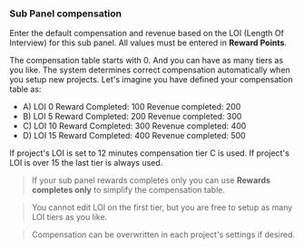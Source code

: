 ### Sub Panel compensation

Enter the default compensation and revenue based on the LOI (Length Of Interview) for this sub panel. All values must be entered in **Reward Points**.

The compensation table starts with 0. And you can have as many tiers as you like. The system determines correct compensation automatically when you setup new projects. Let's imagine you have defined your compensation table as:

- A) LOI 0 Reward Completed: 100 Revenue completed: 200 
- B) LOI 5 Reward Completed: 200 Revenue completed: 300 
- C) LOI 10 Reward Completed: 300 Revenue completed: 400 
- D) LOI 15 Reward Completed: 400 Revenue completed: 500 

If project's LOI is set to 12 minutes compensation tier C is used. 
If project's LOI is over 15 the last tier is always used.

> If your sub panel rewards completes only you can use **Rewards completes only** to simplify the compensation table.

> You cannot edit LOI on the first tier, but you are free to setup as many LOI tiers as you like.

> Compensation can be overwritten in each project's settings if desired.

